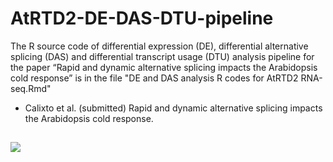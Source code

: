# AtRTD2-DE-DAS-DTU-pipeline
The R source code of differential expression (DE), differential alternative splicing (DAS) and differential transcript usage (DTU) analysis pipeline for the paper “Rapid and dynamic alternative splicing impacts the Arabidopsis cold response” is in the file "DE and DAS analysis R codes for AtRTD2 RNA-seq.Rmd" 

- Calixto et al. (submitted) Rapid and dynamic alternative splicing impacts the Arabidopsis cold response.

<h2 id="fig"> </h2>

![](https://github.com/wyguo/AtRTD2-DE-DAS-DTU-pipeline/blob/master/fig/pipeline.png)